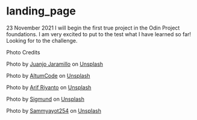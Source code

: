 # landing_page

23 November 2021 I will begin the first true project in the Odin Project foundations. I am very excited to put to the test what I have learned so far! Looking for to the challenge.

Photo Credits

Photo by <a href="https://unsplash.com/@juanjodev02?utm_source=unsplash&utm_medium=referral&utm_content=creditCopyText">Juanjo Jaramillo</a> on <a href="https://unsplash.com/s/photos/programming?utm_source=unsplash&utm_medium=referral&utm_content=creditCopyText">Unsplash</a>
  
  Photo by <a href="https://unsplash.com/@altumcode?utm_source=unsplash&utm_medium=referral&utm_content=creditCopyText">AltumCode</a> on <a href="https://unsplash.com/s/photos/programming?utm_source=unsplash&utm_medium=referral&utm_content=creditCopyText">Unsplash</a>
  
  Photo by <a href="https://unsplash.com/@arifriyanto?utm_source=unsplash&utm_medium=referral&utm_content=creditCopyText">Arif Riyanto</a> on <a href="https://unsplash.com/s/photos/programming?utm_source=unsplash&utm_medium=referral&utm_content=creditCopyText">Unsplash</a>
  
  Photo by <a href="https://unsplash.com/@sigmund?utm_source=unsplash&utm_medium=referral&utm_content=creditCopyText">Sigmund</a> on <a href="https://unsplash.com/s/photos/hosting?utm_source=unsplash&utm_medium=referral&utm_content=creditCopyText">Unsplash</a>
  
  Photo by <a href="https://unsplash.com/@superadmins?utm_source=unsplash&utm_medium=referral&utm_content=creditCopyText">Sammyayot254</a> on <a href="https://unsplash.com/s/photos/server-maintanance?utm_source=unsplash&utm_medium=referral&utm_content=creditCopyText">Unsplash</a>
  